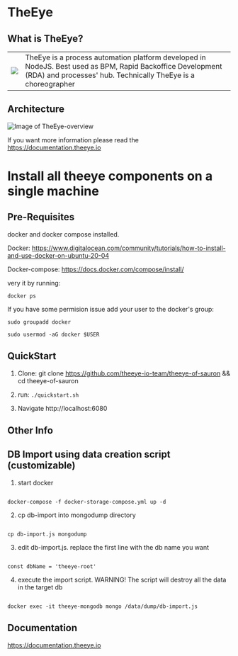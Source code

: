 # TheEye
## What is TheEye?
<table>
  <tr>
    <td> <img src="https://github.com/theeye-io-team/theeye-dockers/blob/master/images/TheEye-Of-Sauron.png"></td>
    <td> TheEye is a process automation platform developed in NodeJS. Best used as BPM, Rapid Backoffice Development (RDA) and processes' hub.
Technically TheEye is a choreographer </td>
   </tr> 
</table>

## Architecture

![Image of TheEye-overview](https://github.com/theeye-io-team/theeye-dockers/blob/master/images/TheEye-core-Architect.png)

If you want more information please read the https://documentation.theeye.io

# Install all theeye components on a single machine

## Pre-Requisites
docker and docker compose installed.

Docker: https://www.digitalocean.com/community/tutorials/how-to-install-and-use-docker-on-ubuntu-20-04

Docker-compose: https://docs.docker.com/compose/install/

very it by running:


```docker ps```


If you have some permision issue add your user to the docker's group:


```sudo groupadd docker```

```sudo usermod -aG docker $USER```



## QuickStart

1. Clone: git clone https://github.com/theeye-io-team/theeye-of-sauron && cd theeye-of-sauron 

2. run: ```./quickstart.sh```

3. Navigate http://localhost:6080 


## Other Info

## DB Import using data creation script (customizable)

1. start docker

```

docker-compose -f docker-storage-compose.yml up -d

```

2. cp db-import into mongodump directory

```

cp db-import.js mongodump

```

3. edit db-import.js. replace the first line with the db name you want

```

const dbName = 'theeye-root'

```

4. execute the import script. WARNING! The script will destroy all the data in the target db

```

docker exec -it theeye-mongodb mongo /data/dump/db-import.js

```


## Documentation


https://documentation.theeye.io


